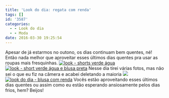 ```yaml
---
title: 'Look do dia: regata com renda'
tags: []
id: '3587'
categories:
  - - Look do dia
  - - Moda
date: 2016-03-30 19:25:54
---
```


Apesar de já estarmos no outono, os dias continuam bem quentes, né! Então nada melhor que aproveitar esses últimos dias quentes pra usar as roupas mais fresquinhas. [![look - shorts verde água ](/images/2016/03/shorts-verde-água-768x1024.jpg)](/images/2016/03/shorts-verde-água.jpg) [![look - short verde água e blusa preta](/images/2016/03/look-do-dia-shorts-verde-água-e-regata-preta-768x1024.jpg)](/images/2016/03/look-do-dia-shorts-verde-água-e-regata-preta.jpg) Nesse dia tirei várias fotos, mas não sei o que eu fiz na câmera e acabei deletando a maioria ![](http://natalia.blog.br/wp-content/plugins/wp-emoji-one/icons/1F625.png) [![look do dia - blusa com renda ](/images/2016/03/look-short-verde-água-e-blusa-preta-com-renda-768x1024.jpg)](/images/2016/03/look-short-verde-água-e-blusa-preta-com-renda.jpg) Vocês estão aproveitando esses últimos dias quentes ou assim como eu estão esperando ansiosamente pelos dias frios, hem? Beijos!
